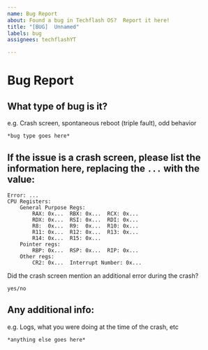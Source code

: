 ```yaml
---
name: Bug Report
about: Found a bug in Techflash OS?  Report it here!
title: "[BUG]  Unnamed"
labels: bug
assignees: techflashYT

---
```

# Bug Report

## What type of bug is it?

e.g. Crash screen, spontaneous reboot (triple fault), odd behavior

```
*bug type goes here*
```

## If the issue is a crash screen, please list the information here, replacing the `...` with the value:
```
Error: ...
CPU Registers:
	General Purpose Regs:
		RAX: 0x...	RBX: 0x...	RCX: 0x...
		RDX: 0x...	RSI: 0x...	RDI: 0x...
		R8:  0x...	R9:  0x...	R10: 0x...
		R11: 0x...	R12: 0x...	R13: 0x...
		R14: 0x...	R15: 0x...
	Pointer regs:
		RBP: 0x...	RSP: 0x...	RIP: 0x...
	Other regs:
		CR2: 0x...	Interrupt Number: 0x...
```
Did the crash screen mention an additional error during the crash?
```
yes/no
```

## Any additional info:
e.g. Logs, what you were doing at the time of the crash, etc

```
*anything else goes here*
```
